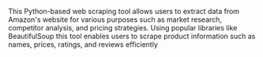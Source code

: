 This Python-based web scraping tool allows users to extract data from Amazon's website for various purposes such as market research, competitor analysis, and pricing strategies. Using popular libraries like BeautifulSoup
this tool enables users to scrape product information such as names, prices, ratings, and reviews efficiently
